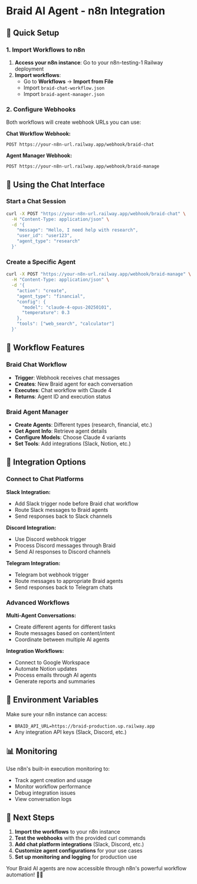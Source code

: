 # Braid AI Agent - n8n Integration

## 🚀 Quick Setup

### 1. Import Workflows to n8n

1. **Access your n8n instance**: Go to your n8n-testing-1 Railway deployment
2. **Import workflows**:
   - Go to **Workflows** → **Import from File**
   - Import `braid-chat-workflow.json`
   - Import `braid-agent-manager.json`

### 2. Configure Webhooks

Both workflows will create webhook URLs you can use:

**Chat Workflow Webhook:**
```
POST https://your-n8n-url.railway.app/webhook/braid-chat
```

**Agent Manager Webhook:**
```
POST https://your-n8n-url.railway.app/webhook/braid-manage
```

## 💬 Using the Chat Interface

### Start a Chat Session
```bash
curl -X POST "https://your-n8n-url.railway.app/webhook/braid-chat" \
  -H "Content-Type: application/json" \
  -d '{
    "message": "Hello, I need help with research",
    "user_id": "user123",
    "agent_type": "research"
  }'
```

### Create a Specific Agent
```bash
curl -X POST "https://your-n8n-url.railway.app/webhook/braid-manage" \
  -H "Content-Type: application/json" \
  -d '{
    "action": "create",
    "agent_type": "financial",
    "config": {
      "model": "claude-4-opus-20250101",
      "temperature": 0.3
    },
    "tools": ["web_search", "calculator"]
  }'
```

## 🔧 Workflow Features

### Braid Chat Workflow
- **Trigger**: Webhook receives chat messages
- **Creates**: New Braid agent for each conversation
- **Executes**: Chat workflow with Claude 4
- **Returns**: Agent ID and execution status

### Braid Agent Manager
- **Create Agents**: Different types (research, financial, etc.)
- **Get Agent Info**: Retrieve agent details
- **Configure Models**: Choose Claude 4 variants
- **Set Tools**: Add integrations (Slack, Notion, etc.)

## 🎯 Integration Options

### Connect to Chat Platforms

**Slack Integration:**
- Add Slack trigger node before Braid chat workflow
- Route Slack messages to Braid agents
- Send responses back to Slack channels

**Discord Integration:**
- Use Discord webhook trigger
- Process Discord messages through Braid
- Send AI responses to Discord channels

**Telegram Integration:**
- Telegram bot webhook trigger
- Route messages to appropriate Braid agents
- Send responses back to Telegram chats

### Advanced Workflows

**Multi-Agent Conversations:**
- Create different agents for different tasks
- Route messages based on content/intent
- Coordinate between multiple AI agents

**Integration Workflows:**
- Connect to Google Workspace
- Automate Notion updates
- Process emails through AI agents
- Generate reports and summaries

## 🔑 Environment Variables

Make sure your n8n instance can access:
- `BRAID_API_URL=https://braid-production.up.railway.app`
- Any integration API keys (Slack, Discord, etc.)

## 📊 Monitoring

Use n8n's built-in execution monitoring to:
- Track agent creation and usage
- Monitor workflow performance
- Debug integration issues
- View conversation logs

## 🚀 Next Steps

1. **Import the workflows** to your n8n instance
2. **Test the webhooks** with the provided curl commands
3. **Add chat platform integrations** (Slack, Discord, etc.)
4. **Customize agent configurations** for your use cases
5. **Set up monitoring and logging** for production use

Your Braid AI agents are now accessible through n8n's powerful workflow automation! 🤖✨
